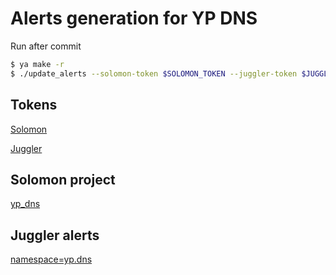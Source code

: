 # Alerts generation for YP DNS

Run after commit
```sh
$ ya make -r
$ ./update_alerts --solomon-token $SOLOMON_TOKEN --juggler-token $JUGGLER_TOKEN
```

## Tokens
[Solomon](https://oauth.yandex-team.ru/authorize?response_type=token&client_id=1c0c37b3488143ff8ce570adb66b9dfa)

[Juggler](https://oauth.yandex-team.ru/authorize?response_type=token&client_id=cd178dcdc31a4ed79f42467f2d89b0d0)

## Solomon project
[yp_dns](https://solomon.yandex-team.ru/admin/projects/yp_dns)

## Juggler alerts
[namespace=yp.dns](https://juggler.yandex-team.ru/aggregate_checks/?query=namespace%3Dyp.dns)
